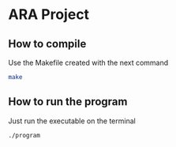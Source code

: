 # ARA Project

## How to compile

Use the Makefile created with the next command

```bash
make
```

## How to run the program

Just run the executable on the terminal

```bash
./program
```
